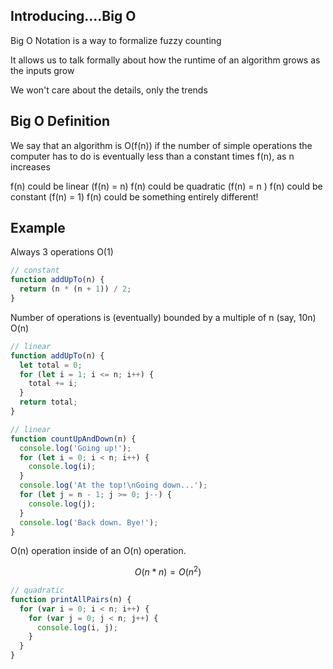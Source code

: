 ## Introducing....Big O

Big O Notation is a way to formalize fuzzy counting

It allows us to talk formally about how the runtime of an algorithm grows as the inputs grow

We won't care about the details, only the trends

## Big O Definition

We say that an algorithm is O(f(n)) if the number of simple operations the computer has to do is eventually less than a constant times f(n), as n increases

f(n) could be linear (f(n) = n)
f(n) could be quadratic (f(n) = n )
f(n) could be constant (f(n) = 1)
f(n) could be something entirely different!

## Example

Always 3 operations O(1)

```js
// constant
function addUpTo(n) {
  return (n * (n + 1)) / 2;
}
```

Number of operations is (eventually) bounded by a multiple of n (say, 10n) O(n)

```js
// linear
function addUpTo(n) {
  let total = 0;
  for (let i = 1; i <= n; i++) {
    total += i;
  }
  return total;
}
```

```js
// linear
function countUpAndDown(n) {
  console.log('Going up!');
  for (let i = 0; i < n; i++) {
    console.log(i);
  }
  console.log('At the top!\nGoing down...');
  for (let j = n - 1; j >= 0; j--) {
    console.log(j);
  }
  console.log('Back down. Bye!');
}
```

O(n) operation inside of an O(n) operation.

$$
O(n * n) = O(n^2)
$$

```js
// quadratic
function printAllPairs(n) {
  for (var i = 0; i < n; i++) {
    for (var j = 0; j < n; j++) {
      console.log(i, j);
    }
  }
}
```
